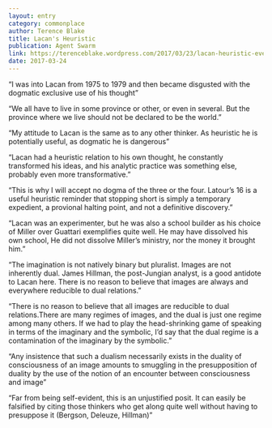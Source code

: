 ```yaml
---
layout: entry
category: commonplace
author: Terence Blake
title: Lacan's Heuristic
publication: Agent Swarm
link: https://terenceblake.wordpress.com/2017/03/23/lacan-heuristic-every-successful-analysis-is-a-falsification/
date: 2017-03-24
---
```


“I was into Lacan from 1975 to 1979 and then became disgusted with the dogmatic exclusive use of his thought”

“We all have to live in some province or other, or even in several. But the province where we live should not be declared to be the world.”

“My attitude to Lacan is the same as to any other thinker. As heuristic he is potentially useful, as dogmatic he is dangerous”

“Lacan had a heuristic relation to his own thought, he constantly transformed his ideas, and his analytic practice was something else, probably even more transformative.”

“This is why I will accept no dogma of the three or the four. Latour’s 16 is a useful heuristic reminder that stopping short is simply a temporary expedient, a provional halting point, and not a definitive discovery.”

“Lacan was an experimenter, but he was also a school builder as his choice of Miller over Guattari exemplifies quite well. He may have dissolved his own school, He did not dissolve Miller’s ministry, nor the money it brought him.”

“The imagination is not natively binary but pluralist. Images are not inherently dual. James Hillman, the post-Jungian analyst, is a good antidote to Lacan here. There is no reason to believe that images are always and everywhere reducible to dual relations.”

“There is no reason to believe that all images are reducible to dual relations.There are many regimes of images, and the dual is just one regime among many others. If we had to play the head-shrinking game of speaking in terms of the imaginary and the symbolic, I’d say that the dual regime is a contamination of the imaginary by the symbolic.”

“Any insistence that such a dualism necessarily exists in the duality of consciousness of an image amounts to smuggling in the presupposition of duality by the use of the notion of an encounter between consciousness and image”

“Far from being self-evident, this is an unjustified posit. It can easily be falsified by citing those thinkers who get along quite well without having to presuppose it (Bergson, Deleuze, Hillman)”
